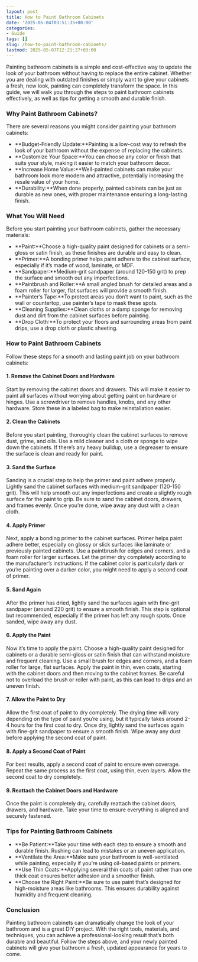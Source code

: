 ```yaml
---
layout: post
title: How to Paint Bathroom Cabinets
date: '2025-05-04T03:51:35+00:00'
categories:
- Guide
tags: []
slug: /how-to-paint-bathroom-cabinets/
lastmod: 2025-05-07T12:21:27+03:00
---
```


Painting bathroom cabinets is a simple and cost-effective way to update the look of your bathroom without having to replace the entire cabinet. Whether you are dealing with outdated finishes or simply want to give your cabinets a fresh, new look, painting can completely transform the space. In this guide, we will walk you through the steps to paint bathroom cabinets effectively, as well as tips for getting a smooth and durable finish.
### Why Paint Bathroom Cabinets?
There are several reasons you might consider painting your bathroom cabinets:
- **Budget-Friendly Update:**Painting is a low-cost way to refresh the look of your bathroom without the expense of replacing the cabinets.
- **Customize Your Space:**You can choose any color or finish that suits your style, making it easier to match your bathroom decor.
- **Increase Home Value:**Well-painted cabinets can make your bathroom look more modern and attractive, potentially increasing the resale value of your home.
- **Durability:**When done properly, painted cabinets can be just as durable as new ones, with proper maintenance ensuring a long-lasting finish.
### What You Will Need
Before you start painting your bathroom cabinets, gather the necessary materials:
- **Paint:**Choose a high-quality paint designed for cabinets or a semi-gloss or satin finish, as these finishes are durable and easy to clean.
- **Primer:**A bonding primer helps paint adhere to the cabinet surface, especially if it’s made of wood, laminate, or MDF.
- **Sandpaper:**Medium-grit sandpaper (around 120-150 grit) to prep the surface and smooth out any imperfections.
- **Paintbrush and Roller:**A small angled brush for detailed areas and a foam roller for larger, flat surfaces will provide a smooth finish.
- **Painter’s Tape:**To protect areas you don’t want to paint, such as the wall or countertop, use painter’s tape to mask these spots.
- **Cleaning Supplies:**Clean cloths or a damp sponge for removing dust and dirt from the cabinet surfaces before painting.
- **Drop Cloth:**To protect your floors and surrounding areas from paint drips, use a drop cloth or plastic sheeting.
### How to Paint Bathroom Cabinets
Follow these steps for a smooth and lasting paint job on your bathroom cabinets:
#### 1. Remove the Cabinet Doors and Hardware
Start by removing the cabinet doors and drawers. This will make it easier to paint all surfaces without worrying about getting paint on hardware or hinges. Use a screwdriver to remove handles, knobs, and any other hardware. Store these in a labeled bag to make reinstallation easier.
#### 2. Clean the Cabinets
Before you start painting, thoroughly clean the cabinet surfaces to remove dust, grime, and oils. Use a mild cleaner and a cloth or sponge to wipe down the cabinets. If there’s any heavy buildup, use a degreaser to ensure the surface is clean and ready for paint.
#### 3. Sand the Surface
Sanding is a crucial step to help the primer and paint adhere properly. Lightly sand the cabinet surfaces with medium-grit sandpaper (120-150 grit). This will help smooth out any imperfections and create a slightly rough surface for the paint to grip. Be sure to sand the cabinet doors, drawers, and frames evenly. Once you’re done, wipe away any dust with a clean cloth.
#### 4. Apply Primer
Next, apply a bonding primer to the cabinet surfaces. Primer helps paint adhere better, especially on glossy or slick surfaces like laminate or previously painted cabinets. Use a paintbrush for edges and corners, and a foam roller for larger surfaces. Let the primer dry completely according to the manufacturer’s instructions. If the cabinet color is particularly dark or you’re painting over a darker color, you might need to apply a second coat of primer.
#### 5. Sand Again
After the primer has dried, lightly sand the surfaces again with fine-grit sandpaper (around 220 grit) to ensure a smooth finish. This step is optional but recommended, especially if the primer has left any rough spots. Once sanded, wipe away any dust.
#### 6. Apply the Paint
Now it’s time to apply the paint. Choose a high-quality paint designed for cabinets or a durable semi-gloss or satin finish that can withstand moisture and frequent cleaning. Use a small brush for edges and corners, and a foam roller for large, flat surfaces. Apply the paint in thin, even coats, starting with the cabinet doors and then moving to the cabinet frames. Be careful not to overload the brush or roller with paint, as this can lead to drips and an uneven finish.
#### 7. Allow the Paint to Dry
Allow the first coat of paint to dry completely. The drying time will vary depending on the type of paint you’re using, but it typically takes around 2-4 hours for the first coat to dry. Once dry, lightly sand the surfaces again with fine-grit sandpaper to ensure a smooth finish. Wipe away any dust before applying the second coat of paint.
#### 8. Apply a Second Coat of Paint
For best results, apply a second coat of paint to ensure even coverage. Repeat the same process as the first coat, using thin, even layers. Allow the second coat to dry completely.
#### 9. Reattach the Cabinet Doors and Hardware
Once the paint is completely dry, carefully reattach the cabinet doors, drawers, and hardware. Take your time to ensure everything is aligned and securely fastened.
### Tips for Painting Bathroom Cabinets
- **Be Patient:**Take your time with each step to ensure a smooth and durable finish. Rushing can lead to mistakes or an uneven application.
- **Ventilate the Area:**Make sure your bathroom is well-ventilated while painting, especially if you’re using oil-based paints or primers.
- **Use Thin Coats:**Applying several thin coats of paint rather than one thick coat ensures better adhesion and a smoother finish.
- **Choose the Right Paint:**Be sure to use paint that’s designed for high-moisture areas like bathrooms. This ensures durability against humidity and frequent cleaning.
### Conclusion
Painting bathroom cabinets can dramatically change the look of your bathroom and is a great DIY project. With the right tools, materials, and techniques, you can achieve a professional-looking result that’s both durable and beautiful. Follow the steps above, and your newly painted cabinets will give your bathroom a fresh, updated appearance for years to come.
